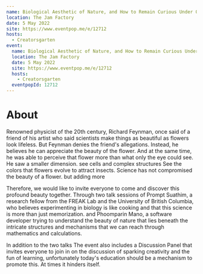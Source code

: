 ```yaml
---
name: Biological Aesthetic of Nature, and How to Remain Curious Under Oppressive Education
location: The Jam Factory
date: 5 May 2022
site: https://www.eventpop.me/e/12712
hosts:
  - Creatorsgarten
event:
  name: Biological Aesthetic of Nature, and How to Remain Curious Under Oppressive Education
  location: The Jam Factory
  date: 5 May 2022
  site: https://www.eventpop.me/e/12712
  hosts:
    - Creatorsgarten
  eventpopId: 12712
---
```


# About

Renowned physicist of the 20th century, Richard Feynman, once said of a friend of his artist who said scientists make things as beautiful as flowers look lifeless. But Feynman denies the friend's allegations. Instead, he believes he can appreciate the beauty of the flower. And at the same time, he was able to perceive that flower more than what only the eye could see. He saw a smaller dimension. see cells and complex structures See the colors that flowers evolve to attract insects. Science has not compromised the beauty of a flower. but adding more

Therefore, we would like to invite everyone to come and discover this profound beauty together. Through two talk sessions of Prompt Suathim, a research fellow from the FREAK Lab and the University of British Columbia, who believes experimenting in biology is like cooking and that this science is more than just memorization. and Phoomparin Mano, a software developer trying to understand the beauty of nature that lies beneath the intricate structures and mechanisms that we can reach through mathematics and calculations.

In addition to the two talks The event also includes a Discussion Panel that invites everyone to join in on the discussion of sparking creativity and the fun of learning, unfortunately today's education should be a mechanism to promote this. At times it hinders itself.
